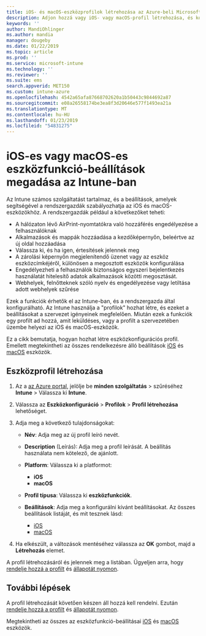 ```yaml
---
title: iOS- és macOS-eszközprofilok létrehozása az Azure-beli Microsoft Intune-ban | Microsoft Docs
description: Adjon hozzá vagy iOS- vagy macOS-profil létrehozása, és konfigurálhatja az AirPrint, elrendezését a kezdőképernyő, értesítések, közös használatú eszköz, egyszeri bejelentkezési és a webtartalomszűrő-beállításai a Microsoft Intune-ban.
keywords: ''
author: MandiOhlinger
ms.author: mandia
manager: dougeby
ms.date: 01/22/2019
ms.topic: article
ms.prod: ''
ms.service: microsoft-intune
ms.technology: ''
ms.reviewer: ''
ms.suite: ems
search.appverid: MET150
ms.custom: intune-azure
ms.openlocfilehash: 4542a65afa87668702620a1b50443c9844692a87
ms.sourcegitcommit: e08a26558174be3ea8f3d20646e577f1493ea21a
ms.translationtype: MT
ms.contentlocale: hu-HU
ms.lasthandoff: 01/23/2019
ms.locfileid: "54831275"
---
```

# <a name="add-ios-or-macos-device-feature-settings-in-intune"></a>iOS-es vagy macOS-es eszközfunkció-beállítások megadása az Intune-ban

Az Intune számos szolgáltatást tartalmaz, és a beállítások, amelyek segítségével a rendszergazdák szabályozhatja az iOS és macOS-eszközökhöz. A rendszergazdák például a következőket teheti:

- A hálózaton lévő AirPrint-nyomtatókra való hozzáférés engedélyezése a felhasználóknak
- Alkalmazások és mappák hozzáadása a kezdőképernyőn, beleértve az új oldal hozzáadása
- Válassza ki, és ha igen, értesítések jelennek meg
- A zárolási képernyőn megjelenítendő üzenet vagy az eszköz eszközcímkéjéről, különösen a megosztott eszközök konfigurálása
- Engedélyezheti a felhasználók biztonságos egyszeri bejelentkezés használatát hitelesítő adatok alkalmazások közötti megosztását.
- Webhelyek, felnőtteknek szóló nyelv és engedélyezése vagy letiltása adott webhelyek szűrése

Ezek a funkciók érhetők el az Intune-ban, és a rendszergazda által konfigurálható. Az Intune használja a "profilok" hozhat létre, és ezeket a beállításokat a szervezet igényeinek megfelelően. Miután ezek a funkciók egy profilt ad hozzá, amit leküldéses, vagy a profilt a szervezetében üzembe helyezi az iOS és macOS-eszközök.

Ez a cikk bemutatja, hogyan hozhat létre eszközkonfigurációs profil. Emellett megtekintheti az összes rendelkezésre álló beállítások [iOS](ios-device-features-settings.md) és [macOS](macos-device-features-settings.md) eszközök.

## <a name="create-a-device-profile"></a>Eszközprofil létrehozása

1. Az a [az Azure portal](https://portal.azure.com), jelölje be **minden szolgáltatás** > szűréséhez **Intune** > Válassza ki **Intune**.
2. Válassza az **Eszközkonfiguráció** > **Profilok** > **Profil létrehozása** lehetőséget.
3. Adja meg a következő tulajdonságokat:

    - **Név**: Adja meg az új profil leíró nevét.
    - **Description** (Leírás): Adja meg a profil leírását. A beállítás használata nem kötelező, de ajánlott.
    - **Platform**: Válassza ki a platformot:
        - **iOS**
        - **macOS**
    - **Profil típusa**: Válassza ki **eszközfunkciók**.
    - **Beállítások**: Adja meg a konfigurálni kívánt beállításokat. Az összes beállítások listáját, és mit tesznek lásd:

        - [iOS](ios-device-features-settings.md)
        - [macOS](macos-device-features-settings.md)

4. Ha elkészült, a változások mentéséhez válassza az **OK** gombot, majd a **Létrehozás** elemet.

A profil létrehozásáról és jelennek meg a listában. Ügyeljen arra, hogy [rendelje hozzá a profilt](device-profile-assign.md) és [állapotát nyomon](device-profile-monitor.md).

## <a name="next-steps"></a>További lépések

A profil létrehozását követően készen áll hozzá kell rendelni. Ezután [rendelje hozzá a profilt](device-profile-assign.md) és [állapotát nyomon](device-profile-monitor.md).

Megtekintheti az összes az eszközfunkció-beállításai [iOS](ios-device-features-settings.md) és [macOS](macos-device-features-settings.md) eszközök.